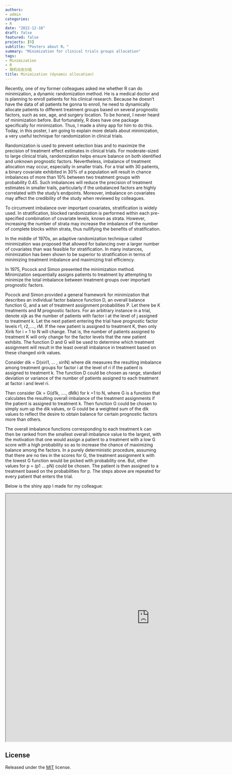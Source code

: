 ```yaml
---
authors:
- admin
categories:
- R
date: "2022-12-18"
draft: false
featured: false
projects: [R]
subtitle: "Posters about R。"
summary: "Minimization for clinical trials groups allocation"
tags:
- Minimization
- R
- 随机动态分组
title: Minimization (dynamic allocation)
---
```


Recently, one of my former colleagues asked me whether R can do minimization, a dynamic randomization method. He is a medical doctor and is planning to enroll patients for his clinical research. Because he doesn’t have the data of all patients he gonna to enroll, he need to dynamically allocate patients to different treatment groups based on several prognostic factors, such as sex, age, and surgery location. To be honest, I never heard of minimization before. But fortunately, R does have one package specifically for minimization. Thus, I made a shiny app for him to do this. Today, in this poster, I am going to explain more details about minimization, a very useful technique for randomization in clinical trials.

Randomization is used to prevent selection bias and to maximize the precision of treatment effect estimates in clinical trials. For moderate-sized to large clinical trials, randomization helps ensure balance on both identified and unknown prognostic factors. Nevertheless, imbalance of treatment allocation may occur, especially in smaller trials. For a trial with 30 patients, a binary covariate exhibited in 30% of a population will result in chance imbalances of more than 10% between two treatment groups with probability 0.45. Such imbalances will reduce the precision of treatment estimates in smaller trails, particularly if the unbalanced factors are highly correlated with the study’s endpoints. Moreover, imbalance on covariates may affect the credibility of the study when reviewed by colleagues. 

To circumvent imbalance over important covariates, stratification is widely used. In stratification, blocked randomization is performed within each pre-specified combination of covariate levels, known as strata. However, increasing the number of strata may increase the imbalance of the number of complete blocks within strata, thus nullifying the benefits of stratification. 

In the middle of 1970s, an adaptive randomization technique called minimization was proposed that allowed for balancing over a larger number of covariates than was feasible for stratification. In many instances, minimization has been shown to be superior to stratification in terms of minimizing treatment imbalance and maximizing trail efficiency. 

In 1975, Pocock and Simon presented the minimization method. Minimization sequentially assigns patients to treatment by attempting to minimize the total imbalance between treatment groups over important prognostic factors. 

Pocock and Simon provided a general framework for minimization that describes an individual factor balance function D,  an overall balance function G, and a set of treatment assignment probabilities P. Let there be K treatments and M prognostic factors. For an arbitrary instance in a trial, denote xijk as the number of patients with factor i at the level of j assigned to treatment k. Let the next patient entering the trial have prognostic factor levels r1, r2,...., rM. If the new patient is assigned to treatment K, then only Xirik for i = 1 to N will change. That is, the number of patients assigned to treatment K will only change for the factor levels that the new patient exhibits. The function D and G will be used to determine which treatment assignment will result in the least overall imbalance in treatment based on these changed xirik values.

Consider dik = D(xiri1, … , xiriN) where dik measures the resulting imbalance among treatment groups for factor i at the level of ri if the patient is assigned to treatment k. The function D could be chosen as range, standard deviation or variance of the number of patients assigned to each treatment at factor i and level ri.

Then consider Gk = G(d1k, ...., dMk) for k =1 to N, where G is a function that calculates the resulting overall imbalance of the treatment assignments if the patient is assigned to treatment k. Then function G could be chosen to simply sum up the dik values, or G could be a weighted sum of the dik values to reflect the desire to obtain balance for certain prognostic factors more than others.

The overall imbalance functions corresponding to each treatment k can then be ranked from the smallest overall imbalance value to the largest, with the motivation that one would assign a patient to a treatment with a low G score with a high probability so as to increase the chance of maximizing balance among the factors. In a purely deterministic procedure, assuming that there are no ties in the scores for G, the treatment assignment k with the lowest G function would be picked with probability one. But, other values for p = (p1 ... pN) could be chosen. The patient is then assigned to a treatment based on the probabilities for p. The steps above are repeated for every patient that enters the trial.

Below is the shiny app I made for my colleague:

<iframe src=" https://chenchong446337.shinyapps.io/minimization/" data-external="1" width="925px" height="800px">
</iframe>

## License

Released under the [MIT](https://github.com/wowchemy/wowchemy-hugo-themes/blob/master/LICENSE.md) license.
